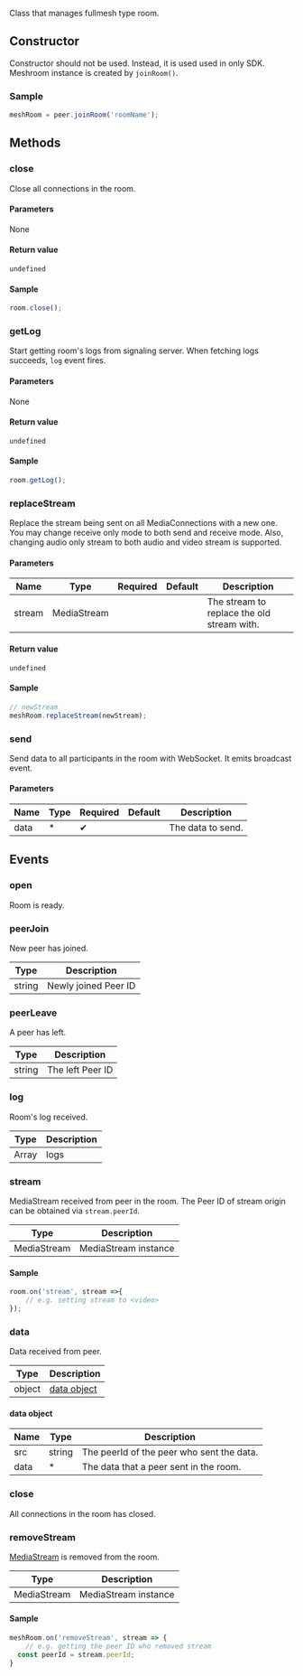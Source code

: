 Class that manages fullmesh type room.

## Constructor

Constructor should not be used. Instead, it is used used in only SDK.
Meshroom instance is created by `joinRoom()`.

### Sample

```js
meshRoom = peer.joinRoom('roomName');
```

## Methods

### close

Close all connections in the room.

#### Parameters

None

#### Return value 

`undefined`

#### Sample

```js
room.close();
```

### getLog

Start getting room's logs from signaling server.
When fetching logs succeeds, `log` event fires.

#### Parameters

None

#### Return value 

`undefined`

#### Sample

```js
room.getLog();
```

### replaceStream

Replace the stream being sent on all MediaConnections with a new one.
You may change receive only mode to both send and receive mode.
Also, changing audio only stream to both audio and video stream is supported.

#### Parameters

| Name | Type | Required | Default | Description |
| --- | --- | --- | --- | --- |
| stream | MediaStream | | | The stream to replace the old stream with. |

#### Return value 

`undefined`

#### Sample

```js
// newStream
meshRoom.replaceStream(newStream);
```

### send

Send data to all participants in the room with WebSocket. It emits broadcast event.

#### Parameters

| Name | Type | Required | Default | Description |
| --- | --- | --- | --- | --- |
| data | * | ✔ | | The data to send. |

## Events

### open

Room is ready.

### peerJoin

New peer has joined.

|Type|Description|
|----|----|
|string|Newly joined Peer ID|

### peerLeave

A peer has left.

|Type|Description|
|----|----|
|string|The left Peer ID|

### log

Room's log received.

|Type|Description|
|----|----|
|Array|logs|

### stream 

MediaStream received from peer in the room.
The Peer ID of stream origin can be obtained via `stream.peerId`.

|Type|Description|
|----|----|
|MediaStream|MediaStream instance|

#### Sample

```js
room.on('stream', stream =>{
	// e.g. setting stream to <video>
});
```

### data

Data received from peer.

|Type|Description|
|----|----|
|object|[data object](#data-object)|

#### data object

|Name|Type|Description|
|---|----|----|
|src|string|The peerId of the peer who sent the data.|
|data|*|The data that a peer sent in the room.|

### close

All connections in the room has closed.

### removeStream

[MediaStream](https://developer.mozilla.org/en-US/docs/Web/API/MediaStream) is removed from the room.

|Type|Description|
|----|----|
|MediaStream|MediaStream instance|

#### Sample

```js
meshRoom.on('removeStream', stream => {
	// e.g. getting the peer ID who removed stream
  const peerId = stream.peerId;
}
```
